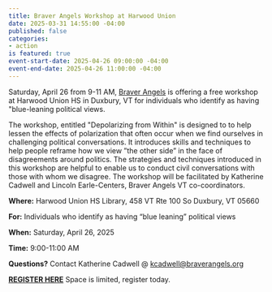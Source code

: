 ```yaml
---
title: Braver Angels Workshop at Harwood Union
date: 2025-03-31 14:55:00 -04:00
published: false
categories:
- action
is featured: true
event-start-date: 2025-04-26 09:00:00 -04:00
event-end-date: 2025-04-26 11:00:00 -04:00
---
```


Saturday, April 26 from 9-11 AM, [Braver Angels](https://braverangels.org/) is offering a free workshop at Harwood Union HS in Duxbury, VT for individuals who identify as having "blue-leaning  political views.

The workshop, entitled  "Depolarizing from Within" is designed to to help lessen the effects of polarization that often occur when we find ourselves in challenging political conversations. It introduces skills and techniques to help people reframe how we view ”the other side” in the face of disagreements around politics. The strategies and techniques introduced in this workshop are helpful to enable us to conduct civil conversations with those with whom we disagree. The workshop will be facilitated by Katherine Cadwell and Lincoln Earle-Centers, Braver Angels VT co-coordinators. 

**Where:** Harwood Union HS Library, 458 VT Rte 100  So Duxbury, VT 05660

**For:** Individuals who identify as having “blue leaning”  political views

**When:** Saturday, April  26, 2025 

**Time:** 9:00-11:00 AM 

**Questions?** Contact Katherine Cadwell @ kcadwell@braverangels.org

**[REGISTER  HERE](https://www.eventbrite.com/e/depolarizing-ourselves-braver-angels-vt-registration-1277889675419?aff=oddtdtcreator&discount=BRAVER)** Space is limited, register today.
